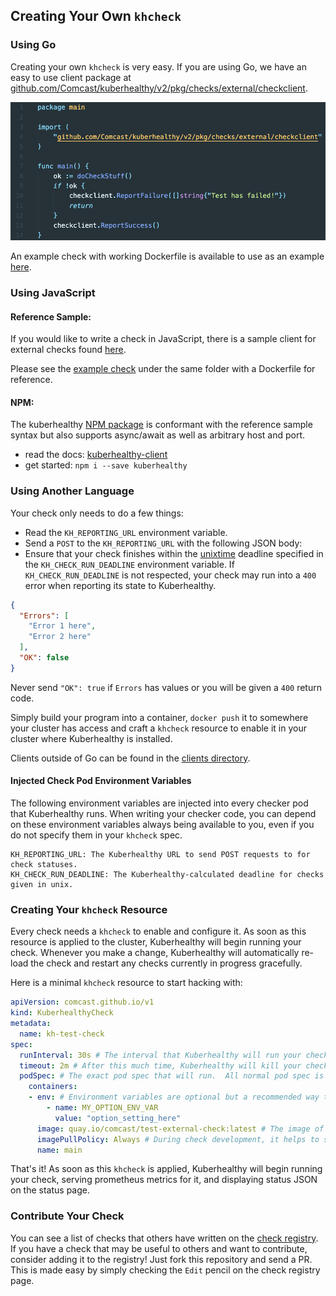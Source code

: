 ## Creating Your Own `khcheck`

### Using Go 

Creating your own `khcheck` is very easy.  If you are using Go, we have an easy to use client package at [github.com/Comcast/kuberhealthy/v2/pkg/checks/external/checkclient](https://godoc.org/github.com/Comcast/kuberhealthy/v2/pkg/checks/external/checkclient).

<img src="../images/example check.png">

An example check with working Dockerfile is available to use as an example [here](../cmd/test-external-check/main.go).

### Using JavaScript

#### Reference Sample:

If you would like to write a check in JavaScript, there is a sample client for external checks found [here](../clients/js/).

Please see the [example check](../clients/js/example) under the same folder with a Dockerfile for reference.

#### NPM:

The kuberhealthy [NPM package](https://www.npmjs.com/package/kuberhealthy) is conformant with the reference sample syntax but also supports async/await as well as arbitrary host and port. 

- read the docs: [kuberhealthy-client](https://github.com/gWOLF3/kuberhealthy-client)
- get started: `npm i --save kuberhealthy`

### Using Another Language

Your check only needs to do a few things:

- Read the `KH_REPORTING_URL` environment variable.
- Send a `POST` to the `KH_REPORTING_URL` with the following JSON body:
- Ensure that your check finishes within the [unixtime](https://en.wikipedia.org/wiki/Unix_time) deadline specified in the `KH_CHECK_RUN_DEADLINE` environment variable. If `KH_CHECK_RUN_DEADLINE` is not respected, your check may run into a `400` error when reporting its state to Kuberhealthy. 

```json
{
  "Errors": [
    "Error 1 here",
    "Error 2 here"
  ],
  "OK": false
}
```

Never send `"OK": true` if `Errors` has values or you will be given a `400` return code.

Simply build your program into a container, `docker push` it to somewhere your cluster has access and craft a `khcheck` resource to enable it in your cluster where Kuberhealthy is installed.

Clients outside of Go can be found in the [clients directory](../clients).

#### Injected Check Pod Environment Variables
The following environment variables are injected into every checker pod that Kuberhealthy runs.  When writing your checker code, you can depend on these environment variables always being available to you, even if you do not specify them in your `khcheck` spec.
```
KH_REPORTING_URL: The Kuberhealthy URL to send POST requests to for check statuses.
KH_CHECK_RUN_DEADLINE: The Kuberhealthy-calculated deadline for checks given in unix.
```

### Creating Your `khcheck` Resource

Every check needs a `khcheck` to enable and configure it.  As soon as this resource is applied to the cluster, Kuberhealthy will begin running your check.  Whenever you make a change, Kuberhealthy will automatically re-load the check and restart any checks currently in progress gracefully.

Here is a minimal `khcheck` resource to start hacking with:

```yaml
apiVersion: comcast.github.io/v1
kind: KuberhealthyCheck
metadata:
  name: kh-test-check 
spec:
  runInterval: 30s # The interval that Kuberhealthy will run your check on 
  timeout: 2m # After this much time, Kuberhealthy will kill your check and consider it "failed"
  podSpec: # The exact pod spec that will run.  All normal pod spec is valid here.
    containers:
    - env: # Environment variables are optional but a recommended way to configure check behavior
        - name: MY_OPTION_ENV_VAR
          value: "option_setting_here"
      image: quay.io/comcast/test-external-check:latest # The image of the check you just pushed
      imagePullPolicy: Always # During check development, it helps to set this to 'Always' to prevent on-node image caching.
      name: main
```

That's it!  As soon as this `khcheck` is applied, Kuberhealthy will begin running your check, serving prometheus metrics for it, and displaying status JSON on the status page.

### Contribute Your Check

You can see a list of checks that others have written on the [check registry](EXTERNAL_CHECKS_REGISTRY.md).  If you have a check that may be useful to others and want to contribute, consider adding it to the registry!  Just fork this repository and send a PR.  This is made easy by simply checking the `Edit` pencil on the check registry page.
